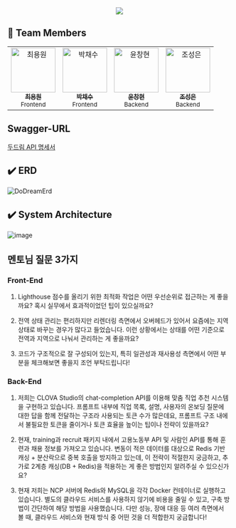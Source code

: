 <div align="center">
  <img src="https://github.com/user-attachments/assets/c9ab5923-9a59-4b10-ad1c-3b636ac467a3">
</div>

## 👥 Team Members

<table align="center">
  <tr>
   <td align="center">
      <a href="https://github.com/cywin1018">
        <img src="https://github.com/cywin1018.png" width="100px;" alt="최용원"/><br />
        <sub><b>최용원</b></sub>
      </a><br />
      <sub>Frontend</sub>
    </td>   
    <td align="center">
      <a href="https://github.com/Chasyuss">
        <img src="https://github.com/Chasyuss.png" width="100px;" alt="박채수"/><br />
        <sub><b>박채수</b></sub>
      </a><br />
      <sub>Frontend</sub>
    </td>
    <td align="center">
      <a href="https://github.com/chyun7114">
        <img src="https://github.com/chyun7114.png" width="100px;" alt="윤창현"/><br />
        <sub><b>윤창현</b></sub>
      </a><br />
      <sub>Backend</sub>
    </td>
    <td align="center">
      <a href="https://github.com/sseongeun">
        <img src="https://github.com/sseongeun.png" width="100px;" alt="조성은"/><br />
        <sub><b>조성은</b></sub>
      </a><br />
      <sub>Backend</sub>
    </td>
  </tr>
</table>

## Swagger-URL
[두드림 API 명세서](https://dodream.p-e.kr/swagger-ui/index.html#/)

## ✔️ ERD
![DoDreamErd](https://github.com/user-attachments/assets/14f9f875-d98a-4395-b778-7cdc344ff432)

## ✔️ System Architecture
![image](https://github.com/user-attachments/assets/72def8a0-6f4c-4ff6-8c10-d1e3205a2bde)

## 멘토님 질문 3가지

### Front-End
1. Lighthouse 점수를 올리기 위한 최적화 작업은 어떤 우선순위로 접근하는 게 좋을까요? 혹시 실무에서 효과적이었던 팁이 있으실까요?

2. 전역 상태 관리는 편리하지만 리렌더링 측면에서 오버헤드가 있어서 요즘에는 지역 상태로 바꾸는 경우가 많다고 들었습니다. 이런 상황에서는 상태를 어떤 기준으로 전역과 지역으로 나눠서 관리하는 게 좋을까요?

3. 코드가 구조적으로 잘 구성되어 있는지, 특히 일관성과 재사용성 측면에서 어떤 부분을 체크해보면 좋을지 조언 부탁드립니다!
### Back-End
1. 저희는 CLOVA Studio의 chat-completion API를 이용해 맞춤 직업 추천 시스템을 구현하고 있습니다. 
프롬프트 내부에 직업 목록, 설명, 사용자의 온보딩 질문에 대한 답을 함께 전달하는 구조라 사용되는 토큰 수가 많은데요, 프롬프트 구조 내에서 불필요한 토큰을 줄이거나 토큰 효율을 높이는 팁이나 전략이 있을까요?

2. 현재, training과 recruit 패키지 내에서 고용노동부 API 및 사람인 API를 통해 훈련과 채용 정보를 가져오고 있습니다. 
변동이 적은 데이터를 대상으로 Redis 기반 캐싱 + 분산락으로 중복 호출을 방지하고 있는데, 
이 전략이 적절한지 궁금하고, 추가로 2계층 캐싱(DB + Redis)을 적용하는 게 좋은 방법인지 알려주실 수 있으신가요?

3. 현재 저희는 NCP 서버에 Redis와 MySQL을 각각 Docker 컨테이너로 실행하고 있습니다. 별도의 클라우드 서비스를 사용하지 않기에 비용을 줄일 수 있고, 구축 방법이 간단하여 해당 방법을 사용했습니다.
다만 성능, 장애 대응 등 여러 측면에서 볼 때, 클라우드 서비스와 현재 방식 중 어떤 것을 더 적합한지 궁금합니다!
